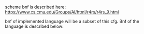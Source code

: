 scheme bnf is described here: https://www.cs.cmu.edu/Groups/AI/html/r4rs/r4rs_9.html

bnf of implemented language will be a subset of this cfg. Bnf of the language is described below:

